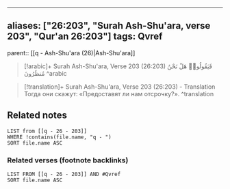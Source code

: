 
---
aliases: ["26:203", "Surah Ash-Shu'ara, verse 203", "Qur'an 26:203"]
tags: Qvref
---

parent:: [[q - Ash-Shu'ara (26)|Ash-Shu'ara]]

> [!arabic]+ Surah Ash-Shu'ara, Verse 203 (26:203)
> <span class="quran-arabic">فَيَقُولُوا۟ هَلْ نَحْنُ مُنظَرُونَ</span>
^arabic

> [!translation]+ Surah Ash-Shu'ara, Verse 203 (26:203) - Translation
> Тогда они скажут: «Предоставят ли нам отсрочку?».
^translation



## Related notes
```dataview
LIST from [[q - 26 - 203]]
WHERE !contains(file.name, "q - ")
SORT file.name ASC
```

### Related verses (footnote backlinks)
```dataview
LIST FROM [[q - 26 - 203]] AND #Qvref
SORT file.name ASC
```

